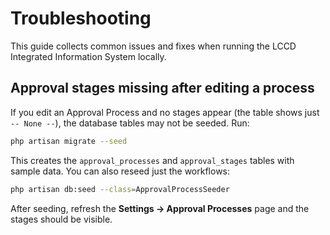 # Troubleshooting

This guide collects common issues and fixes when running the LCCD Integrated Information System locally.

## Approval stages missing after editing a process
If you edit an Approval Process and no stages appear (the table shows just `-- None --`), the database tables may not be seeded. Run:

```bash
php artisan migrate --seed
```

This creates the `approval_processes` and `approval_stages` tables with sample data. You can also reseed just the workflows:

```bash
php artisan db:seed --class=ApprovalProcessSeeder
```

After seeding, refresh the **Settings → Approval Processes** page and the stages should be visible.
